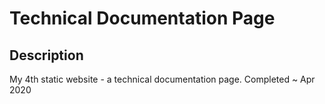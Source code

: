 # Technical Documentation Page

## Description
My 4th static website - a technical documentation page. Completed ~ Apr 2020